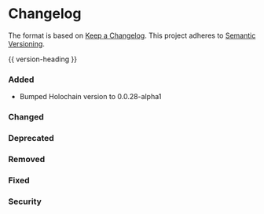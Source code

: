 # Changelog
The format is based on [Keep a Changelog](https://keepachangelog.com/en/1.0.0/).
This project adheres to [Semantic Versioning](https://semver.org/spec/v2.0.0.html).

{{ version-heading }}

### Added
- Bumped Holochain version to 0.0.28-alpha1

### Changed

### Deprecated

### Removed

### Fixed

### Security

